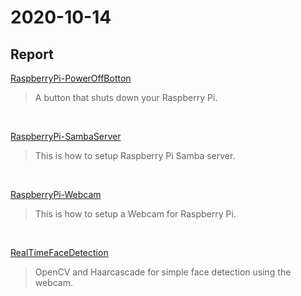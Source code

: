 # 2020-10-14
## Report
[RaspberryPi-PowerOffBotton](https://github.com/GodZhan/RaspberryPi_PowerOffBotton)

  > A button that shuts down your Raspberry Pi.

<br>

[RaspberryPi-SambaServer](https://github.com/prjiang/RaspberryPi-SambaServer)

  > This is how to setup Raspberry Pi Samba server.

<br>

[RaspberryPi-Webcam](#)

  > This is how to setup a Webcam for Raspberry Pi.

<br>

[RealTimeFaceDetection](https://github.com/prjiang/RealTimeFaceDetection)

  > OpenCV and Haarcascade for simple face detection using the webcam.
